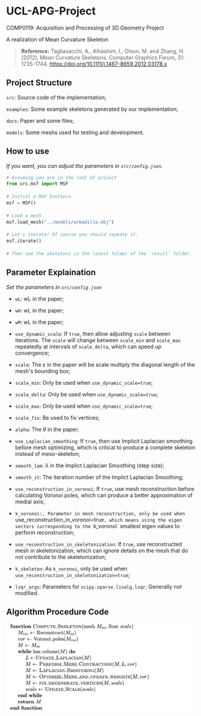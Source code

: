 # UCL-APG-Project
COMP0119: Acquisition and Processing of 3D Geometry Project

A realization of Mean Curvature Skeleton

> **Reference:** Tagliasacchi, A., Alhashim, I., Olson, M. and Zhang, H. (2012), Mean Curvature Skeletons. Computer Graphics Forum, 31: 1735-1744. https://doi.org/10.1111/j.1467-8659.2012.03178.x

## Project Structure

`src`: Source code of the implementation;

`examples`: Some example skeletons generated by our implementation;

`docs`: Paper and some files;

`models`: Some meshs used for testing and development.

## How to use
*If you want, you can adjust the parameters in `src/config.json`.*
```Python
# Assuming you are in the root of project
from src.msf import MSF

# Initial a MSF Instance
msf = MSF()

# Load a mesh
msf.load_mesh("../models/armadillo.obj")

# Let's iterate! Of course you should repeate it.
msf.iterate()

# Then see the skeletons in the latest folder of the `result` folder.
```

## Parameter Explaination
*Set the parameters in `src/config.json`*

+ `wL`: wL in the paper;

+ `wH`: wL in the paper;

+ `wM`: wL in the paper;

+ `use_dynamic_scale`: If `true`, then allow adjusting `scale` between iterations. The `scale` will change between `scale_min` and `scale_max` repeatedly at intervals of `scale_delta`, which can speed up convergence;

+ `scale`: The $\varepsilon$ in the paper will be scale multiply the diagonal length of the mesh's bounding box;

+ `scale_min`: Only be used when `use_dynamic_scale=true`;

+ `scale_delta`: Only be used when `use_dynamic_scale=true`;

+ `scale_max`: Only be used when `use_dynamic_scale=true`;

+ `scale_fix`: Be used to fix vertices;

+ `alpha`: The $\theta$ in the paper;

+ `use_Laplacian_smoothing`: If `true`, then use Implicit Laplacian smoothing before mesh optimizing, which is critical to produce a complete skeleton instead of meso-skeleton;

+ `smooth_lam`: $\lambda$ in the Implict Laplacian Smoothing (step size);

+ `smooth_it`: The iteration number of the Implict Laplacian Smoothing;

+ `use_reconstruction_in_voronoi`: If `true`, use mesh reconstruction before calculating Voronoi poles, which can produce a better approximation of medial axis;

+ `k_voronoi:, Parameter in mesh reconstruction, only be used when `use_reconstruction_in_voronoi=true`, which means using the eigen vectors corresponding to the `k_voronoi` smallest eigen values to perform reconstruction;

+ `use_reconstruction_in_skeletonization`: If `true`, use reconstructed mesh in skeletonization, which can ignore details on the mesh that do not contribute to the skeletonization;

+ `k_skeleton`: As `k_voronoi`, only be used when `use_reconstruction_in_skeletonization=true`;

+ `lsqr_args`: Parameters for `scipy.sparse.linalg.lsqr`. Generally not modified.

## Algorithm Procedure Code
![procedure_code](docs/procedure_code.png)
